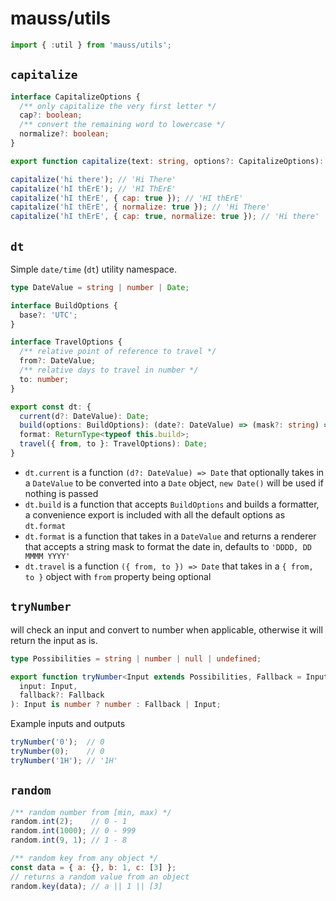 # mauss/utils

```js
import { :util } from 'mauss/utils';
```

## `capitalize`

```ts
interface CapitalizeOptions {
  /** only capitalize the very first letter */
  cap?: boolean;
  /** convert the remaining word to lowercase */
  normalize?: boolean;
}

export function capitalize(text: string, options?: CapitalizeOptions): string;
```

```js
capitalize('hi there'); // 'Hi There'
capitalize('hI thErE'); // 'HI ThErE'
capitalize('hI thErE', { cap: true }); // 'HI thErE'
capitalize('hI thErE', { normalize: true }); // 'Hi There'
capitalize('hI thErE', { cap: true, normalize: true }); // 'Hi there'
```

## `dt`

Simple `date/time` (`dt`) utility namespace.

```ts
type DateValue = string | number | Date;

interface BuildOptions {
  base?: 'UTC';
}

interface TravelOptions {
  /** relative point of reference to travel */
  from?: DateValue;
  /** relative days to travel in number */
  to: number;
}

export const dt: {
  current(d?: DateValue): Date;
  build(options: BuildOptions): (date?: DateValue) => (mask?: string) => string;
  format: ReturnType<typeof this.build>;
  travel({ from, to }: TravelOptions): Date;
}
```

- `dt.current` is a function `(d?: DateValue) => Date` that optionally takes in a `DateValue` to be converted into a `Date` object, `new Date()` will be used if nothing is passed
- `dt.build` is a function that accepts `BuildOptions` and builds a formatter, a convenience export is included with all the default options as `dt.format`
- `dt.format` is a function that takes in a `DateValue` and returns a renderer that accepts a string mask to format the date in, defaults to `'DDDD, DD MMMM YYYY'`
- `dt.travel` is a function `({ from, to }) => Date` that takes in a `{ from, to }` object with `from` property being optional

## `tryNumber`

will check an input and convert to number when applicable, otherwise it will return the input as is.

```ts
type Possibilities = string | number | null | undefined;

export function tryNumber<Input extends Possibilities, Fallback = Input>(
  input: Input,
  fallback?: Fallback
): Input is number ? number : Fallback | Input;
```

Example inputs and outputs

```js
tryNumber('0');  // 0
tryNumber(0);    // 0
tryNumber('1H'); // '1H'
```

## `random`

```js
/** random number from [min, max) */
random.int(2);    // 0 - 1
random.int(1000); // 0 - 999
random.int(9, 1); // 1 - 8

/** random key from any object */
const data = { a: {}, b: 1, c: [3] };
// returns a random value from an object
random.key(data); // a || 1 || [3]
```
